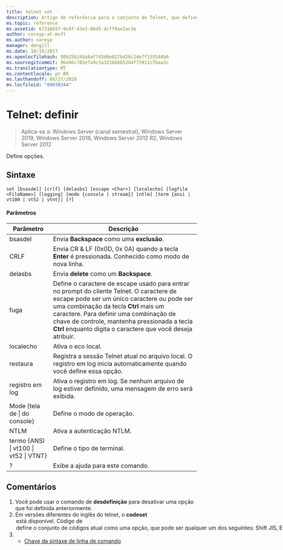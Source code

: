```yaml
---
title: telnet set
description: Artigo de referência para o conjunto de Telnet, que define as opções.
ms.topic: reference
ms.assetid: 67316b5f-9c6f-43e3-86d5-dcff9ae2ac3e
author: coreyp-at-msft
ms.author: coreyp
manager: dongill
ms.date: 10/16/2017
ms.openlocfilehash: 90b25b24da8af743d6e027bd26c2de7f155544b6
ms.sourcegitcommit: 96d46c702e7a9c3a321bbbb5284f73911c7baa3c
ms.translationtype: MT
ms.contentlocale: pt-BR
ms.lasthandoff: 08/27/2020
ms.locfileid: "89038344"
---
```

# <a name="telnet-set"></a>Telnet: definir

> Aplica-se a: Windows Server (canal semestral), Windows Server 2019, Windows Server 2016, Windows Server 2012 R2, Windows Server 2012

Define opções.

## <a name="syntax"></a>Sintaxe
```
set [bsasdel] [crlf] [delasbs] [escape <Char>] [localecho] [logfile <FileName>] [logging] [mode {console | stream}] [ntlm] [term {ansi | vt100 | vt52 | vtnt}] [?]
```
#### <a name="parameters"></a>Parâmetros

|                    Parâmetro                     |                                                                                                                                              Descrição                                                                                                                                              |
|--------------------------------------------------|-------------------------------------------------------------------------------------------------------------------------------------------------------------------------------------------------------------------------------------------------------------------------------------------------------|
|                     bsasdel                      |                                                                                                                                 Envia **Backspace** como uma **exclusão**.                                                                                                                                  |
|                       CRLF                       |                                                                                                        Envia CR & LF (0x0D, 0x 0A) quando a tecla **Enter** é pressionada. Conhecido como modo de nova linha.                                                                                                        |
|                     delasbs                      |                                                                                                                                 Envia **delete** como um **Backspace**.                                                                                                                                  |
|                fuga <Character>                | Define o caractere de escape usado para entrar no prompt do cliente Telnet. O caractere de escape pode ser um único caractere ou pode ser uma combinação da tecla **Ctrl** mais um caractere. Para definir uma combinação de chave de controle, mantenha pressionada a tecla **Ctrl** enquanto digita o caractere que você deseja atribuir. |
|                    localecho                     |                                                                                                                                         Ativa o eco local.                                                                                                                                          |
|                restaura <FileName>                |                                                                                               Registra a sessão Telnet atual no arquivo local. O registro em log inicia automaticamente quando você define essa opção.                                                                                               |
|                     registro em log                      |                                                                                                                  Ativa o registro em log. Se nenhum arquivo de log estiver definido, uma mensagem de erro será exibida.                                                                                                                   |
|           Mode {tela de &#124; do console}           |                                                                                                                                       Define o modo de operação.                                                                                                                                        |
|                       NTLM                       |                                                                                                                                     Ativa a autenticação NTLM.                                                                                                                                     |
| termo {ANSI &#124; vt100 &#124; vt52 &#124; VTNT} |                                                                                                                                        Define o tipo de terminal.                                                                                                                                        |
|                        ?                         |                                                                                                                                    Exibe a ajuda para este comando.                                                                                                                                    |

## <a name="remarks"></a>Comentários
1. Você pode usar o comando de **desdefinição** para desativar uma opção que foi definida anteriormente.
2. Em versões diferentes do inglês do telnet, o **codeset** <option> está disponível. **Código de** <option> define o conjunto de códigos atual como uma opção, que pode ser qualquer um dos seguintes: **Shift JIS**, **EUC japonês**, **JIS kanji**, **JIS kanji (78)**, **Dec kanji**, **NEC kanji**. Você deve definir o mesmo conjunto de código no computador remoto.
   ## <a name="examples"></a>Exemplos
   Defina o arquivo de log e comece a fazer logon no arquivo local tnlog.txt
   ```
   set logfile tnlog.txt
   ```
   ## <a name="additional-references"></a>Referências adicionais
3. - [Chave da sintaxe de linha de comando](command-line-syntax-key.md)
